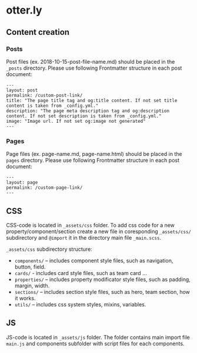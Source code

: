 # otter.ly

## Content creation

### Posts

Post files (ex. 2018-10-15-post-file-name.md) should be placed in the `_posts` directory.
Please use following Frontmatter structure in each post document:

```
---
layout: post
permalink: /custom-post-link/
title: "The page title tag and og:title content. If not set title content is taken from _config.yml."
description: "The page meta description tag and og:description content. If not set description is taken from _config.yml."
image: "Image url. If not set og:image not generated"
---
```

### Pages

Page files (ex. page-name.md, page-name.html) should be placed in the `pages` directory.
Please use following Frontmatter structure in each post document:

```
---
layout: page
permalink: /custom-page-link/
---
```

## CSS

CSS-code is located in `_assets/css` folder. To add css code for a new
property/component/section create a new file in coresponding `_assets/css/`
subdirectory and `@import` it in the directory main file `_main.scss`.

`_assets/css` subdirectory structure:
- `components/` – includes component style files, such as navigation, button, field.
- `cards/` - includes card style files, such as team card ...
- `properties/` – includes property modificator style files, such as padding, margin, width.
- `sections/` – includes section style files, such as hero, team section, how it works.
- `utils/` – includes css system styles, mixins, variables.

## JS

JS-code is located in `_assets/js` folder. The folder contains main import file
`main.js` and components subfolder with script files for each components.
